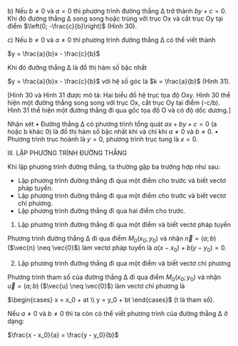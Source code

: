 b) Nếu $b \neq 0$ và $a = 0$ thì phương trình đường thẳng Δ trở thành $by + c = 0$. Khi đó đường thẳng Δ song song hoặc trùng với trục Ox và cắt trục Oy tại điểm $\left(0; -\frac{c}{b}\right)$ (Hình 30).

c) Nếu $b \neq 0$ và $a \neq 0$ thì phương trình đường thẳng Δ có thể viết thành

$y = \frac{a}{b}x - \frac{c}{b}$

Khi đó đường thẳng Δ là đồ thị hàm số bậc nhất

$y = \frac{a}{b}x - \frac{c}{b}$ với hệ số góc là $k = \frac{a}{b}$ (Hình 31).

[Hình 30 và Hình 31 được mô tả: Hai biểu đồ hệ trục tọa độ Oxy. Hình 30 thể hiện một đường thẳng song song với trục Ox, cắt trục Oy tại điểm (-c/b). Hình 31 thể hiện một đường thẳng đi qua gốc tọa độ O và có độ dốc dương.]

Nhận xét
• Đường thẳng Δ có phương trình tổng quát $ax + by + c = 0$ (a hoặc b khác 0) là đồ thị hàm số bậc nhất khi và chỉ khi $a \neq 0$ và $b \neq 0$.
• Phương trình trục hoành là $y = 0$, phương trình trục tung là $x = 0$.

III. LẬP PHƯƠNG TRÌNH ĐƯỜNG THẲNG

Khi lập phương trình đường thẳng, ta thường gặp ba trường hợp như sau:
- Lập phương trình đường thẳng đi qua một điểm cho trước và biết vectơ pháp tuyến.
- Lập phương trình đường thẳng đi qua một điểm cho trước và biết vectơ chỉ phương.
- Lập phương trình đường thẳng đi qua hai điểm cho trước.

1. Lập phương trình đường thẳng đi qua một điểm và biết vectơ pháp tuyến

Phương trình đường thẳng Δ đi qua điểm $M_0(x_0; y_0)$ và nhận $\vec{n} = (a; b)$ ($\vec{n} \neq \vec{0}$) làm vectơ pháp tuyến là $a(x - x_0) + b(y - y_0) = 0$.

2. Lập phương trình đường thẳng đi qua một điểm và biết vectơ chỉ phương

Phương trình tham số của đường thẳng Δ đi qua điểm $M_0(x_0; y_0)$ và nhận $\vec{u} = (a; b)$ ($\vec{u} \neq \vec{0}$) làm vectơ chỉ phương là 

$\begin{cases}
x = x_0 + at \\
y = y_0 + bt
\end{cases}$ (t là tham số).

Nếu $a \neq 0$ và $b \neq 0$ thì ta còn có thể viết phương trình của đường thẳng Δ ở dạng:

$\frac{x - x_0}{a} = \frac{y - y_0}{b}$
